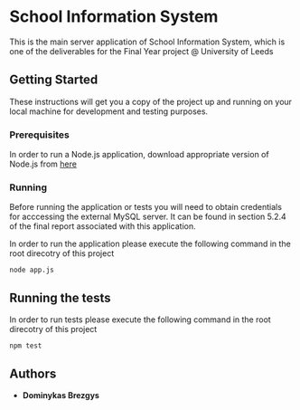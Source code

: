 # School Information System

This is the main server application of School Information System, which is one of the deliverables for the Final Year project @ University of Leeds

## Getting Started

These instructions will get you a copy of the project up and running on your local machine for development and testing purposes.

### Prerequisites

In order to run a Node.js application, download appropriate version of Node.js from [here](https://nodejs.org/en/download/) 


### Running

Before running the application or tests you will need to obtain credentials for acccessing the external MySQL server. It can be found in section 5.2.4 of the final report associated with this application.


In order to run the application please execute the following command in the root direcotry of this project

```
node app.js
```

## Running the tests

In order to run tests please execute the following command in the root direcotry of this project

```
npm test
```

## Authors

* **Dominykas Brezgys**


